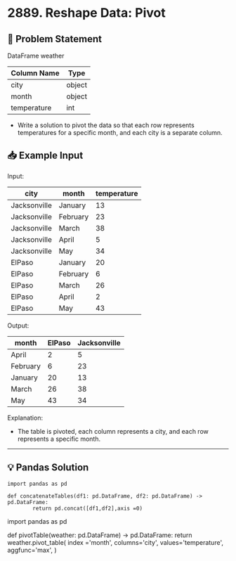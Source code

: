 # 2889. Reshape Data: Pivot

## 📝 Problem Statement

DataFrame weather


| Column Name | Type   |
|-------------|--------|
| city        | object |
| month       | object |
| temperature | int    |

  - Write a solution to pivot the data so that each row represents temperatures for a specific month, and each city is a separate column.


## 📥 Example Input

Input:

| city         | month    | temperature |
|--------------|----------|-------------|
| Jacksonville | January  | 13          |
| Jacksonville | February | 23          |
| Jacksonville | March    | 38          |
| Jacksonville | April    | 5           |
| Jacksonville | May      | 34          |
| ElPaso       | January  | 20          |
| ElPaso       | February | 6           |
| ElPaso       | March    | 26          |
| ElPaso       | April    | 2           |
| ElPaso       | May      | 43          |


Output:


| month    | ElPaso | Jacksonville |
|----------|--------|--------------|
| April    | 2      | 5            |
| February | 6      | 23           |
| January  | 20     | 13           |
| March    | 26     | 38           |
| May      | 43     | 34           |

Explanation:
 - The table is pivoted, each column represents a city, and each row represents a specific month.
---

## 💡 Pandas Solution


    import pandas as pd

    def concatenateTables(df1: pd.DataFrame, df2: pd.DataFrame) -> pd.DataFrame:
            return pd.concat([df1,df2],axis =0)

import pandas as pd

def pivotTable(weather: pd.DataFrame) -> pd.DataFrame:
    return weather.pivot_table(
        index ='month',
        columns='city',
        values='temperature',
        aggfunc='max',
    )
